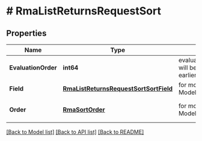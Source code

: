 # # RmaListReturnsRequestSort


## Properties 


Name | Type | Description | Notes
------------ | ------------- | ------------- | -------------
**EvaluationOrder**| **int64** | evaluation_order is the order in which the sort will be applied. The lower the number, the earlier the sort will be applied.  |
**Field**| [**RmaListReturnsRequestSortSortField**](RmaListReturnsRequestSortSortField.md) |  for more information please, see Model/RmaListReturnsRequestSortSortField.php  | [default to UNKNOWN]
**Order**| [**RmaSortOrder**](RmaSortOrder.md) |  for more information please, see Model/RmaSortOrder.php  | [optional] [default to DESC]


[[Back to Model list]](../../README.md#models) [[Back to API list]](../../README.md#endpoints) [[Back to README]](../../README.md)

